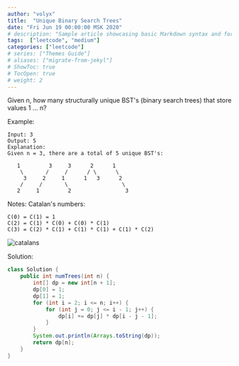 ```yaml
---
author: "volyx"
title:  "Unique Binary Search Trees"
date: "Fri Jun 19 00:00:00 MSK 2020"
# description: "Sample article showcasing basic Markdown syntax and formatting for HTML elements."
tags:  ["leetcode", "medium"]
categories: ["leetcode"]
# series: ["Themes Guide"]
# aliases: ["migrate-from-jekyl"]
# ShowToc: true
# TocOpen: true
# weight: 2
---
```


Given n, how many structurally unique BST's (binary search trees) that store values 1 ... n?

Example:
```
Input: 3
Output: 5
Explanation:
Given n = 3, there are a total of 5 unique BST's:

   1         3     3      2      1
    \       /     /      / \      \
     3     2     1      1   3      2
    /     /       \                 \
   2     1         2                 3

```

Notes: Catalan's numbers: 
```
C(0) = C(1) = 1
C(2) = C(1) * C(0) + C(0) * C(1)
C(3) = C(2) * C(1) + C(1) * C(1) + C(1) * C(2)
```
![catalans](http://quicklatex.com/cache3/ed/ql_40eefdca02335a56d3ccab2eff2aa3ed_l3.png)

Solution:

```java
class Solution {
    public int numTrees(int n) {
        int[] dp = new int[n + 1];
        dp[0] = 1;
        dp[1] = 1;
        for (int i = 2; i <= n; i++) {
            for (int j = 0; j <= i - 1; j++) {
                dp[i] += dp[j] * dp[i - j - 1];
            }
        }
        System.out.println(Arrays.toString(dp));
        return dp[n];
    }
}
